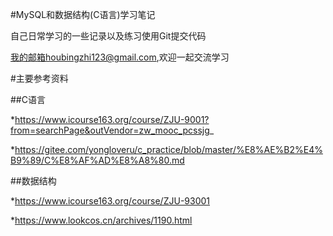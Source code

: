 #MySQL和数据结构(C语言)学习笔记

自己日常学习的一些记录以及练习使用Git提交代码

我的邮箱houbingzhi123@gmail.com,欢迎一起交流学习

#主要参考资料

##C语言

 *https://www.icourse163.org/course/ZJU-9001?from=searchPage&outVendor=zw_mooc_pcssjg_
 
 *https://gitee.com/yongloveru/c_practice/blob/master/%E8%AE%B2%E4%B9%89/C%E8%AF%AD%E8%A8%80.md
 
##数据结构

 *https://www.icourse163.org/course/ZJU-93001
 
 *https://www.lookcos.cn/archives/1190.html
